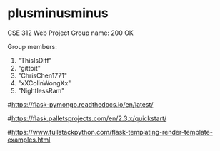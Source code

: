 # plusminusminus
CSE 312 Web Project
Group name: 200 OK

Group members:
1) "ThisIsDiff"
2) "gittoit"
3) "ChrisChen1771"
4) "xXColinWongXx"
5) "NightlessRam"


#https://flask-pymongo.readthedocs.io/en/latest/

#https://flask.palletsprojects.com/en/2.3.x/quickstart/

#https://www.fullstackpython.com/flask-templating-render-template-examples.html